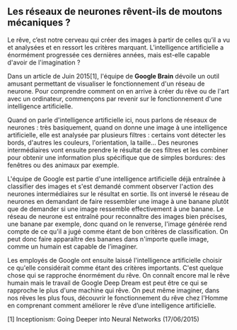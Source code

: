 ## Les réseaux de neurones rêvent-ils de moutons mécaniques ?

Le rêve, c’est notre cerveau qui créer des images à partir de celles qu’il a vu et analysées et en ressort les critères marquant. L’intelligence artificielle a énormément progressée ces dernières années, mais est-elle capable d'avoir de l'imagination ?

Dans un article de Juin 2015[1], l'équipe de **Google Brain** dévoile un outil amusant permettant de visualiser le fonctionnement d'un réseau de neurone. Pour comprendre comment on en arrive à créer du rêve ou de l'art avec un ordinateur, commençons par revenir sur le fonctionnement d'une intelligence artificielle.

Quand on parle d'intelligence artificielle ici, nous parlons de réseaux de neurones : très basiquement, quand on donne une image à une intelligence artificielle, elle est analysée par plusieurs filtres : certains vont détecter les bords, d'autres les couleurs, l'orientation, la taille... Des neurones intermédiaires vont ensuite prendre le résultat de ces filtres et les combiner pour obtenir une information plus spécifique que de simples bordures: des fenêtres ou des animaux par exemple.

L'équipe de Google est partie d'une intelligence artificielle déjà entraînée à classifier des images et s'est demandé comment observer l'action des neurones intermédiaires sur le résultat en sortie. Ils ont inversé le réseau de neurones en demandant de faire ressembler une image à une banane plutôt que de demander si une image ressemble effectivement à une banane. Le réseau de neurone est entraîné pour reconnaître des images bien précises, une banane par exemple, donc quand on le renverse, l'image générée rend compte de ce qu'il a jugé comme étant de bon critères de classification. On peut donc faire apparaître des bananes dans n'importe quelle image, comme un humain est capable de l’imaginer.

Les employés de Google ont ensuite laissé l'intelligence artificielle choisir ce qu'elle considérait comme étant des critères importants. C'est quelque chose qui se rapproche énormément du rêve. On connaît encore mal le rêve humain mais le travail de Google Deep Dream est peut être ce qui se rapproche le plus d'une machine qui rêve. On peut même imaginer, dans nos rêves les plus fous, découvrir le fonctionnement du rêve chez l'Homme en comprenant comment améliorer le rêve d’une intelligence artificielle.

[1] Inceptionism: Going Deeper into Neural Networks (17/06/2015)
